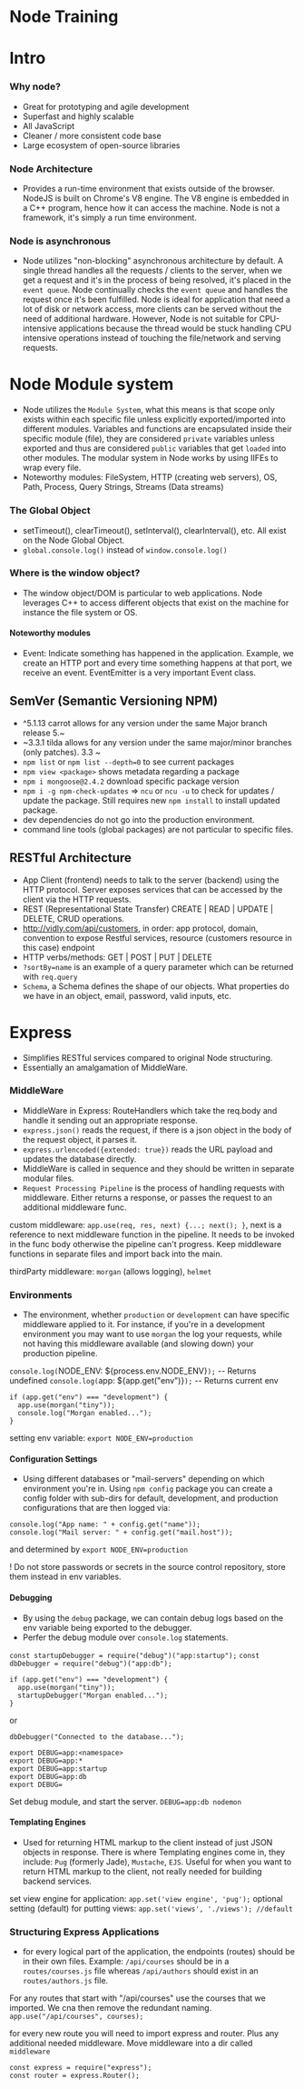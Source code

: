 # Node Training

# Intro

### Why node?

- Great for prototyping and agile development
- Superfast and highly scalable
- All JavaScript
- Cleaner / more consistent code base
- Large ecosystem of open-source libraries

### Node Architecture

- Provides a run-time environment that exists outside of the browser. NodeJS is built on Chrome's V8 engine. The V8 engine is embedded in a C++ program, hence how it can access the machine. Node is not a framework, it's simply a run time environment.

### Node is asynchronous

- Node utilizes "non-blocking" asynchronous architecture by default. A single thread handles all the requests / clients to the server, when we get a request and it's in the process of being resolved, it's placed in the `event queue`. Node continually checks the `event queue` and handles the request once it's been fulfilled. Node is ideal for application that need a lot of disk or network access, more clients can be served without the need of additional hardware. However, Node is not suitable for CPU-intensive applications because the thread would be stuck handling CPU intensive operations instead of touching the file/network and serving requests.

# Node Module system

- Node utilizes the `Module System`, what this means is that scope only exists within each specific file unless explicitly exported/imported into different modules. Variables and functions are encapsulated inside their specific module (file), they are considered `private` variables unless exported and thus are considered `public` variables that get `loaded` into other modules. The modular system in Node works by using IIFEs to wrap every file.
- Noteworthy modules: FileSystem, HTTP (creating web servers), OS, Path, Process, Query Strings, Streams (Data streams)

### The Global Object

- setTimeout(), clearTimeout(), setInterval(), clearInterval(), etc. All exist on the Node Global Object.
- `global.console.log()` instead of `window.console.log()`

### Where is the window object?

- The window object/DOM is particular to web applications. Node leverages C++ to access different objects that exist on the machine for instance the file system or OS.

#### Noteworthy modules

- Event: Indicate something has happened in the application. Example, we create an HTTP port and every time something happens at that port, we receive an event. EventEmitter is a very important Event class.

## SemVer (Semantic Versioning NPM)

- ^5.1.13 carrot allows for any version under the same Major branch release 5.~
- ~3.3.1 tilda allows for any version under the same major/minor branches (only patches). 3.3 ~
- `npm list` or `npm list --depth=0` to see current packages
- `npm view <package>` shows metadata regarding a package
- `npm i mongoose@2.4.2` download specific package version
- `npm i -g npm-check-updates` => `ncu` or `ncu -u` to check for updates / update the package. Still requires new `npm install` to install updated package.
- dev dependencies do not go into the production environment.
- command line tools (global packages) are not particular to specific files.

## RESTful Architecture

- App Client (frontend) needs to talk to the server (backend) using the HTTP protocol. Server exposes services that can be accessed by the client via the HTTP requests.
- REST (Representational State Transfer) CREATE | READ | UPDATE | DELETE, CRUD operations.
- http://vidly.com/api/customers, in order: app protocol, domain, convention to expose Restful services, resource (customers resource in this case) endpoint
- HTTP verbs/methods: GET | POST | PUT | DELETE
- `?sortBy=name` is an example of a query parameter which can be returned with `req.query`
- `Schema`, a Schema defines the shape of our objects. What properties do we have in an object, email, password, valid inputs, etc.

# Express

- Simplifies RESTful services compared to original Node structuring.
- Essentially an amalgamation of MiddleWare.

### MiddleWare

- MiddleWare in Express: RouteHandlers which take the req.body and handle it sending out an appropriate response.
- `express.json()` reads the request, if there is a json object in the body of the request object, it parses it.
- `express.urlencoded({extended: true})` reads the URL payload and updates the database directly.
- MiddleWare is called in sequence and they should be written in separate modular files.
- `Request Processing Pipeline` is the process of handling requests with middleware. Either returns a response, or passes the request to an additional middleware func.

custom middleware: `app.use(req, res, next) {...; next(); }`, next is a reference to next middleware function in the pipeline. It needs to be invoked in the func body otherwise the pipeline can't progress. Keep middleware functions in separate files and import back into the main.

thirdParty middleware: `morgan` (allows logging), `helmet`

### Environments

- The environment, whether `production` or `development` can have specific middleware applied to it. For instance, if you're in a development environment you may want to use `morgan` the log your requests, while not having this middleware available (and slowing down) your production pipeline.

`console.log(`NODE_ENV: \${process.env.NODE_ENV}`);` -- Returns undefined
`console.log(`app: \${app.get("env")}`);` -- Returns current env

```
if (app.get("env") === "development") {
  app.use(morgan("tiny"));
  console.log("Morgan enabled...");
}
```

setting env variable: `export NODE_ENV=production`

#### Configuration Settings

- Using different databases or "mail-servers" depending on which environment you're in. Using `npm config` package you can create a config folder with sub-dirs for default, development, and production configurations that are then logged via:

```
console.log("App name: " + config.get("name"));
console.log("Mail server: " + config.get("mail.host"));
```

and determined by `export NODE_ENV=production`

! Do not store passwords or secrets in the source control repository, store them instead in env variables.

#### Debugging

- By using the `debug` package, we can contain debug logs based on the env variable being exported to the debugger.
- Perfer the debug module over `console.log` statements.

`const startupDebugger = require("debug")("app:startup");`
`const dbDebugger = require("debug")("app:db");`

```
if (app.get("env") === "development") {
  app.use(morgan("tiny"));
  startupDebugger("Morgan enabled...");
}
```

or

`dbDebugger("Connected to the database...");`

```Terminal Commands
export DEBUG=app:<namespace>
export DEBUG=app:*
export DEBUG=app:startup
export DEBUG=app:db
export DEBUG=
```

Set debug module, and start the server.
`DEBUG=app:db nodemon`

#### Templating Engines

- Used for returning HTML markup to the client instead of just JSON objects in response. There is where Templating engines come in, they include: `Pug` (formerly Jade), `Mustache`, `EJS`. Useful for when you want to return HTML markup to the client, not really needed for building backend services.

set view engine for application: `app.set('view engine', 'pug');`
optional setting (default) for putting views: `app.set('views', './views'); //default`

### Structuring Express Applications

- for every logical part of the application, the endpoints (routes) should be in their own files. Example: `/api/courses` should be in a `routes/courses.js` file whereas `/api/authors` should exist in an `routes/authors.js` file.

For any routes that start with "/api/courses" use the courses that we imported. We cna then remove the redundant naming.
`app.use("/api/courses", courses);`

for every new route you will need to import express and router. Plus any additional needed middleware. Move middleware into a dir called `middleware`

```
const express = require("express");
const router = express.Router();
```
